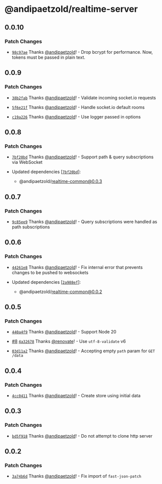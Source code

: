 # @andipaetzold/realtime-server

## 0.0.10

### Patch Changes

- [`98c97ae`](https://github.com/andipaetzold/realtime/commit/98c97ae9a38840c561d45ecb498ccf19f1d1d914) Thanks [@andipaetzold](https://github.com/andipaetzold)! - Drop bcrypt for performance. Now, tokens must be passed in plain text.

## 0.0.9

### Patch Changes

- [`38b2fab`](https://github.com/andipaetzold/realtime/commit/38b2fab09ff4035640ea9fa3e0cf3017a1cbd5b5) Thanks [@andipaetzold](https://github.com/andipaetzold)! - Validate incoming socket.io requests

- [`5f6e21f`](https://github.com/andipaetzold/realtime/commit/5f6e21f8ea5c13fd9ccac3fa89acea8968ce9d2d) Thanks [@andipaetzold](https://github.com/andipaetzold)! - Handle socket.io default rooms

- [`c19a226`](https://github.com/andipaetzold/realtime/commit/c19a22618aaecee0f36372a9cfcdb3471e17aaea) Thanks [@andipaetzold](https://github.com/andipaetzold)! - Use logger passed in options

## 0.0.8

### Patch Changes

- [`7bf20bd`](https://github.com/andipaetzold/realtime/commit/7bf20bdadfbb541e27a27014382b9403a34e351e) Thanks [@andipaetzold](https://github.com/andipaetzold)! - Support path & query subscriptions via WebSocket

- Updated dependencies [[`7bf20bd`](https://github.com/andipaetzold/realtime/commit/7bf20bdadfbb541e27a27014382b9403a34e351e)]:
  - @andipaetzold/realtime-common@0.0.3

## 0.0.7

### Patch Changes

- [`9c85ee9`](https://github.com/andipaetzold/realtime/commit/9c85ee956b0b1eb86a7381101ae75c9ed2b705f7) Thanks [@andipaetzold](https://github.com/andipaetzold)! - Query subscriptions were handled as path subscriptions

## 0.0.6

### Patch Changes

- [`44261e8`](https://github.com/andipaetzold/realtime/commit/44261e83bac595c5f4b50a7beaaf3f8eedacc823) Thanks [@andipaetzold](https://github.com/andipaetzold)! - Fix internal error that prevents changes to be pushed to websockets

- Updated dependencies [[`2a988ef`](https://github.com/andipaetzold/realtime/commit/2a988ef1968586eee63195ed82f90a419902a06d)]:
  - @andipaetzold/realtime-common@0.0.2

## 0.0.5

### Patch Changes

- [`440a4f9`](https://github.com/andipaetzold/realtime/commit/440a4f9cd7c9eaeacd33844ae651efa4d3d95186) Thanks [@andipaetzold](https://github.com/andipaetzold)! - Support Node 20

- [#8](https://github.com/andipaetzold/realtime/pull/8) [`4a32678`](https://github.com/andipaetzold/realtime/commit/4a32678fd17e1913dffa87595a2b3e00ae1d79be) Thanks [@renovate](https://github.com/apps/renovate)! - Use `utf-8-validate` v6

- [`03d11a2`](https://github.com/andipaetzold/realtime/commit/03d11a2ffe13d88c39ab7efe7ef8db1224fdfbf6) Thanks [@andipaetzold](https://github.com/andipaetzold)! - Accepting empty `path` param for `GET /data`

## 0.0.4

### Patch Changes

- [`4cc0411`](https://github.com/andipaetzold/realtime/commit/4cc04118d93a040719a715be4ef91f650cedc22d) Thanks [@andipaetzold](https://github.com/andipaetzold)! - Create store using initial data

## 0.0.3

### Patch Changes

- [`bd5f918`](https://github.com/andipaetzold/realtime/commit/bd5f9180034ba774a86c6bb46c52dea11badf2be) Thanks [@andipaetzold](https://github.com/andipaetzold)! - Do not attempt to clone http server

## 0.0.2

### Patch Changes

- [`3a74b6d`](https://github.com/andipaetzold/realtime/commit/3a74b6ddd515057c71f327386188b4fb8a079a94) Thanks [@andipaetzold](https://github.com/andipaetzold)! - Fix import of `fast-json-patch`
